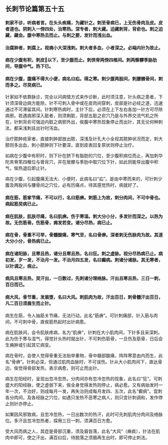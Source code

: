 ## 长刺节论篇第五十五

#### 刺家不诊，听病者言。在头头疾痛，为藏针之。刺至骨病已，上无伤骨肉及皮。皮者道也。阴刺入一傍四处，治寒热。深专者，刺大藏。迫藏刺背，背俞也。刺之迫藏，藏会。腹中寒热去而止。与刺之要，发针而浅出血。

#### 治腐肿者，刺腐上。视痈小大深浅刺。刺大者多血，小者深之。必端内针为故止。

#### 病在少腹有积，刺皮𩩻以下，至少腹而止。刺侠脊两傍四椎间。刺两髂髎季胁肋间，导腹中气。热下已。

#### 病在少腹，腹痛不得大小便，病名曰疝。得之寒。刺少腹两股间，刺腰髁骨间，刺而多之。尽炅病已。

针家如不依靠脉诊，完全以问病情方式来作诊断，此时须注意，针头病之患者，下针须深骨边病方能除，针不可刺入骨中或在皮肉间穿刺，皮部是针必经之道，迅速通过不可滞留其间。针刺寒热病时，主针下后，必须在上下左右各加一针方可尽除病邪。若遇病邪深入脏者，则须剩脏，背部五脏之俞穴乃是与外界交流气机之所在，针刺背俞可强迫内脏之病邪外出，俟腹中寒热现象停止而出针，其无论何种刺法，都采浅刺且出针时泻血。

治疗脓肿疮家者，直接刺肿部放出脓，深浅及针孔大小全视其脓肿状况而定，刺大脓则多出血，刺小脓肿则下针要深，直到皮表回复原状则停止治疗。

如病在少腹中有积时，则下针在脐下有脂肪的穴位，至少腹积病位而止，再加刺华陀夹脊笫四椎位与膏肓穴，并在居髎与季肋中取穴位下针，如此则能导出腹中积气，俟热退后即止针。

病在少腹，引起腹痛无法大、小便时，此病名曰“疝”。是由中寒而来的，可针刺少腹及两股间与腰骨间之穴位，必有历痛点，待其感觉热时，病就好了。

#### 病在筋，筋挛节痛，不可以行，名曰筋痹。刺筋上为故，刺分肉间，不可中骨也。病起筋炅病已止。

#### 病在肌肤，肌肤尽痛，名曰肌痹。伤于寒湿。刺大分小分，多发针而深之。以热为故。无伤筋骨。伤筋骨，痈发若变。诸分尽热，病已止。

#### 病在骨，骨重不可举，骨髓酸痛，寒气至，名曰骨痹。深者刺无伤脉肉为故。其道大分小分，骨热病已止。

#### 病在诸阳脉，且寒且热，诸分且寒且热，名曰狂。刺之虚脉。视分尽热病已止。病初发，岁一发，不治月一发。不治月四五发，名曰癫病。刺诸分诸脉。其无寒者，以针调之，病止。

#### 病风且寒且热，炅汗出，一日数过，先刺诸分理络脉。汗出且寒且热，三日一刺，百日而已。

#### 病大风，骨节重，发眉堕，名曰大风。刺肌肉为故，汗出百日，刺骨髓汗出百日，凡二百日须眉生而止针。

病生在筋，令人抽筋关节痛，无法行动，此名“筋痹”。可针刺痛部，针入筋与肉间，不可刺中骨，直俟筋热起时出针病愈。

病在肌肤间，会令肌肤疼病，名为“肌痹”，针刺在大小肌肉间，下针多且采深刺，此为伤于寒与湿气，得觉针头热时就出针，不可刺伤筋骨，一旦伤及筋骨，日后会生痈肿或引起其它病变。

病在骨时，会使人觉得骨重无法抬举重物，骨中髓部酸痛，阵阵寒意由内而生，此名“骨痹”。针刺必深，但通过肌肉血脉时，不可误伤。针从大小肌肉间下，直达骨边，俟觉得骨部发热，表示病愈，则可止而出针。

病生在阳经时，呈现出忽冷忽热，分肉间亦有忽冷忽热的现象，此名曰“狂”。可刺盛大的阳经脉，使之虚弱下来，俟全身觉得发热则停止，病必愈。又有病始发时一年一次，不治好，则成每月一发，再失治则成每月发四、五次，此名“癫病”。宜刺各分肉间，及各经脉之穴位，如遇只发热不恶寒之病人，则只宜针刺调和，发作停止则针亦停止。

如果因风邪致病，且忽冷忽热，一日出数次的热汗，此时可先刺肌肉分肉间及络脉位。多汗且忽冷忽热者，探用三日一刺，须满百日方愈。

受大风而病之人，其症是骨部沉重，须及眉皆落，此名“大风”（痳疯），针法在肌肉中即可，使之汗出，满百曰后，待脱落之须眉再生出时，即可停止刺法。